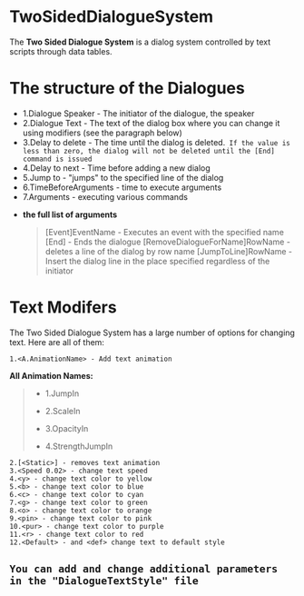 # TwoSidedDialogueSystem

The **Two Sided Dialogue System** is a dialog system controlled by text scripts through data tables.

# The structure of the Dialogues
+ 1.Dialogue Speaker - The initiator of the dialogue, the speaker
+ 2.Dialogue Text - The text of the dialog box where you can change it using modifiers (see the paragraph below)
+ 3.Delay to delete - The time until the dialog is deleted.` If the value is less than zero, the dialog will not be deleted until the [End] command is issued`
+ 4.Delay to next - Time before adding a new dialog
+ 5.Jump to - "jumps" to the specified line of the dialog
+ 6.TimeBeforeArguments - time to execute arguments
+ 7.Arguments - executing various commands
* __the full list of arguments__
  >[Event]EventName - Executes an event with the specified name
  >[End] - Ends the dialogue
  >[RemoveDialogueForName]RowName - deletes a line of the dialog by row name
  >[JumpToLine]RowName - Insert the dialog line in the place specified regardless of the initiator

# Text Modifers
The Two Sided Dialogue System has a large number of options for changing text. Here are all of them:
```
1.<A.AnimationName> - Add text animation
```

<p>

__All Animation Names:__
> + 1.JumpIn
> * 2.ScaleIn
> + 3.OpacityIn
> * 4.StrengthJumpIn

<p>
  
```
2.[<Static>] - removes text animation
3.<Speed 0.02> - change text speed
4.<y> - change text color to yellow
5.<b> - change text color to blue
6.<c> - change text color to cyan
7.<g> - change text color to green
8.<o> - change text color to orange
9.<pin> - change text color to pink
10.<pur> - change text color to purple
11.<r> - change text color to red
12.<Default> - and <def> change text to default style
```

## `You can add and change additional parameters in the "DialogueTextStyle" file`

